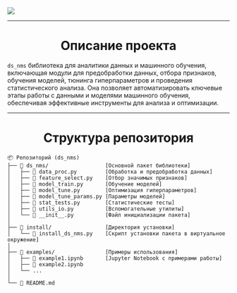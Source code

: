 <img src='img/logo.gif'>

___
# <center>Описание проекта
`ds_nms` библиотека для аналитики данных и машинного обучения, включающая модули для предобработки данных, отбора признаков, обучения моделей, тюнинга гиперпараметров и проведения статистического анализа. Она позволяет автоматизировать ключевые этапы работы с данными и моделями машинного обучения, обеспечивая эффективные инструменты для анализа и оптимизации.

___
# <center>Структура репозитория
```
📦 Репозиторий (ds_nms)
├── 📂 ds_nms/                  [Основной пакет библиотеки]
│   ├── 📄 data_proc.py         [Обработка и предобработка данных]
│   ├── 📄 feature_select.py    [Отбор значимых признаков]
│   ├── 📄 model_train.py       [Обучение моделей]
│   ├── 📄 model_tune.py        [Оптимизация гиперпараметров]
│   ├── 📄 model_tune_params.py [Параметры моделей]
│   ├── 📄 stat_tests.py        [Статистические тесты]
│   ├── 📄 utils_io.py          [Вспомогательные утилиты]
│   └── 📄 __init__.py          [Файл инициализации пакета]
│
├── 📂 install/                 [Директория установки]
│   └── 📄 install_ds_nms.py    [Скрипт установки пакета в виртуальное окружение]
│
├── 📂 examples/                [Примеры использования]
│   ├── 📄 example1.ipynb       [Jupyter Notebook с примерами работы]
│   ├── 📄 example2.ipynb
│   └── ...
│
└── 📄 README.md
```
